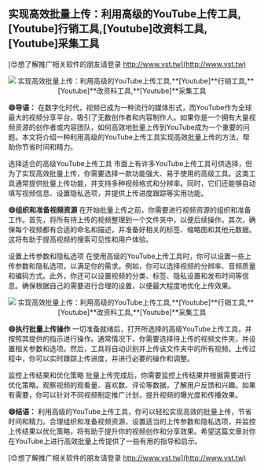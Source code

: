 ## **实现高效批量上传：利用高级的YouTube上传工具,**[Youtube]**行销工具,**[Youtube]**改资料工具,**[Youtube]**采集工具**

[😍想了解推广相关软件的朋友请登录 http://www.vst.tw](http://www.vst.tw)

 <center><img src="https://vst.tw/MP4/tuiguang/png/3.png" alt="实现高效批量上传：利用高级的YouTube上传工具,**[Youtube]**行销工具,**[Youtube]**改资料工具,**[Youtube]**采集工具"></center>

**😄导语：**
在数字化时代，视频已成为一种流行的媒体形式，而YouTube作为全球最大的视频分享平台，吸引了无数创作者和内容制作人。如果你是一个拥有大量视频资源的创作者或内容团队，如何高效地批量上传到YouTube成为一个重要的问题。本文将介绍一种利用高级的YouTube上传工具实现高效批量上传的方法，帮助你节省时间和精力。

选择适合的高级YouTube上传工具
市面上有许多YouTube上传工具可供选择，但为了实现高效批量上传，你需要选择一款功能强大、易于使用的高级工具。这类工具通常提供批量上传功能，并支持多种视频格式和分辨率。同时，它们还能够自动填写视频信息、设置隐私选项，并提供上传进度跟踪等实用功能。

**😄组织和准备视频资源**
在开始批量上传之前，你需要进行视频资源的组织和准备工作。首先，将所有待上传的视频整理到一个文件夹中，以便后续操作。其次，确保每个视频都有合适的命名和描述，并准备好相关的标签、缩略图和其他元数据。这将有助于提高视频的搜索可见性和用户体验。

设置上传参数和隐私选项
在使用高级的YouTube上传工具时，你可以设置一些上传参数和隐私选项，以满足你的需求。例如，你可以选择视频的分辨率、音频质量和编码方式。此外，你还可以设置视频的分类、标签、隐私设置和发布时间等信息。确保根据自己的需要进行合理的设置，以便最大程度地优化上传效果。

 <center><img src="https://vst.tw/MP4/tuiguang/png/1.png" alt="实现高效批量上传：利用高级的YouTube上传工具,**[Youtube]**行销工具,**[Youtube]**改资料工具,**[Youtube]**采集工具"></center>

**😄执行批量上传操作**
一切准备就绪后，打开所选择的高级YouTube上传工具，并按照其提供的指示进行操作。通常情况下，你需要选择待上传的视频文件夹，并设置相关参数和选项。然后，工具将自动识别并上传该文件夹中的所有视频。上传过程中，你可以实时跟踪上传进度，并进行必要的操作和调整。

监控上传结果和优化策略
批量上传完成后，你需要监控上传结果并根据需要进行优化策略。观察视频的观看量、喜欢数、评论等数据，了解用户反馈和兴趣。如果有需要，你可以针对不同视频制定推广计划，提升视频的曝光度和传播效果。

**😄结语：**
利用高级的YouTube上传工具，你可以轻松实现高效的批量上传，节省时间和精力。合理组织和准备视频资源，设置适当的上传参数和隐私选项，并监控上传结果以优化策略，将有助于提升你的视频创作和分享效果。希望这篇文章对你在YouTube上进行高效批量上传提供了一些有用的指导和启示。

[😍想了解推广相关软件的朋友请登录 http://www.vst.tw](http://www.vst.tw)



